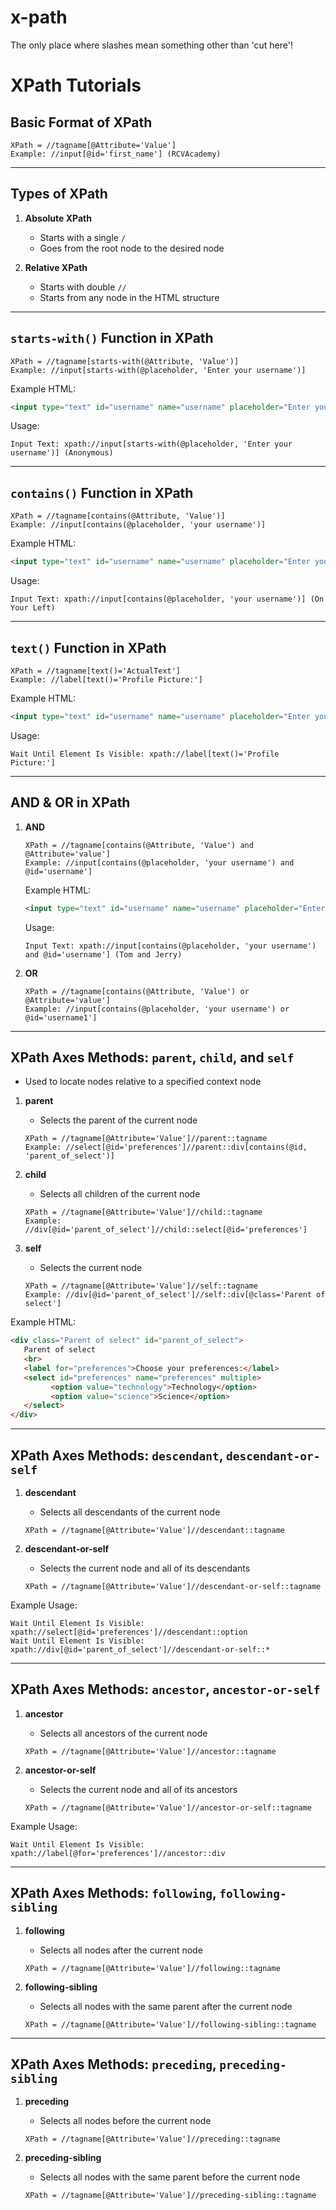 # x-path
The only place where slashes mean something other than 'cut here'!

# XPath Tutorials

## Basic Format of XPath
```xpath
XPath = //tagname[@Attribute='Value']
Example: //input[@id='first_name'] (RCVAcademy)
```

---

## Types of XPath
1. **Absolute XPath**
   - Starts with a single `/`
   - Goes from the root node to the desired node

2. **Relative XPath**
   - Starts with double `//`
   - Starts from any node in the HTML structure

---

## `starts-with()` Function in XPath
```xpath
XPath = //tagname[starts-with(@Attribute, 'Value')]
Example: //input[starts-with(@placeholder, 'Enter your username')]
```

Example HTML:
```html
<input type="text" id="username" name="username" placeholder="Enter your username..">
```

Usage:
```xpath
Input Text: xpath://input[starts-with(@placeholder, 'Enter your username')] (Anonymous)
```

---

## `contains()` Function in XPath
```xpath
XPath = //tagname[contains(@Attribute, 'Value')]
Example: //input[contains(@placeholder, 'your username')]
```

Example HTML:
```html
<input type="text" id="username" name="username" placeholder="Enter your username..">
```

Usage:
```xpath
Input Text: xpath://input[contains(@placeholder, 'your username')] (On Your Left)
```

---

## `text()` Function in XPath
```xpath
XPath = //tagname[text()='ActualText']
Example: //label[text()='Profile Picture:']
```

Example HTML:
```html
<input type="text" id="username" name="username" placeholder="Enter your username..">
```

Usage:
```xpath
Wait Until Element Is Visible: xpath://label[text()='Profile Picture:']
```

---

## AND & OR in XPath
1. **AND**
   ```xpath
   XPath = //tagname[contains(@Attribute, 'Value') and @Attribute='value']
   Example: //input[contains(@placeholder, 'your username') and @id='username']
   ```

   Example HTML:
   ```html
   <input type="text" id="username" name="username" placeholder="Enter your username..">
   ```

   Usage:
   ```xpath
   Input Text: xpath://input[contains(@placeholder, 'your username') and @id='username'] (Tom and Jerry)
   ```

2. **OR**
   ```xpath
   XPath = //tagname[contains(@Attribute, 'Value') or @Attribute='value']
   Example: //input[contains(@placeholder, 'your username') or @id='username1']
   ```

---

## XPath Axes Methods: `parent`, `child`, and `self`
- Used to locate nodes relative to a specified context node

1. **parent**
   - Selects the parent of the current node
   ```xpath
   XPath = //tagname[@Attribute='Value']//parent::tagname
   Example: //select[@id='preferences']//parent::div[contains(@id, 'parent_of_select')]
   ```

2. **child**
   - Selects all children of the current node
   ```xpath
   XPath = //tagname[@Attribute='Value']//child::tagname
   Example: //div[@id='parent_of_select']//child::select[@id='preferences']
   ```

3. **self**
   - Selects the current node
   ```xpath
   XPath = //tagname[@Attribute='Value']//self::tagname
   Example: //div[@id='parent_of_select']//self::div[@class='Parent of select']
   ```

Example HTML:
```html
<div class="Parent of select" id="parent_of_select">
   Parent of select
   <br>
   <label for="preferences">Choose your preferences:</label>
   <select id="preferences" name="preferences" multiple>
         <option value="technology">Technology</option>
         <option value="science">Science</option>
   </select>
</div>
```

---

## XPath Axes Methods: `descendant`, `descendant-or-self`
1. **descendant**
   - Selects all descendants of the current node
   ```xpath
   XPath = //tagname[@Attribute='Value']//descendant::tagname
   ```

2. **descendant-or-self**
   - Selects the current node and all of its descendants
   ```xpath
   XPath = //tagname[@Attribute='Value']//descendant-or-self::tagname
   ```

Example Usage:
```xpath
Wait Until Element Is Visible: xpath://select[@id='preferences']//descendant::option
Wait Until Element Is Visible: xpath://div[@id='parent_of_select']//descendant-or-self::*
```

---

## XPath Axes Methods: `ancestor`, `ancestor-or-self`
1. **ancestor**
   - Selects all ancestors of the current node
   ```xpath
   XPath = //tagname[@Attribute='Value']//ancestor::tagname
   ```

2. **ancestor-or-self**
   - Selects the current node and all of its ancestors
   ```xpath
   XPath = //tagname[@Attribute='Value']//ancestor-or-self::tagname
   ```

Example Usage:
```xpath
Wait Until Element Is Visible: xpath://label[@for='preferences']//ancestor::div
```

---

## XPath Axes Methods: `following`, `following-sibling`
1. **following**
   - Selects all nodes after the current node
   ```xpath
   XPath = //tagname[@Attribute='Value']//following::tagname
   ```

2. **following-sibling**
   - Selects all nodes with the same parent after the current node
   ```xpath
   XPath = //tagname[@Attribute='Value']//following-sibling::tagname
   ```

---

## XPath Axes Methods: `preceding`, `preceding-sibling`
1. **preceding**
   - Selects all nodes before the current node
   ```xpath
   XPath = //tagname[@Attribute='Value']//preceding::tagname
   ```

2. **preceding-sibling**
   - Selects all nodes with the same parent before the current node
   ```xpath
   XPath = //tagname[@Attribute='Value']//preceding-sibling::tagname
   ```
```
